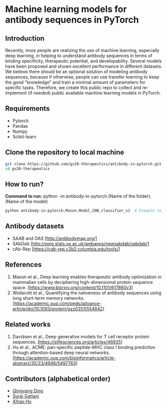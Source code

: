# Machine learning models for antibody sequences in PyTorch

## Introduction

Recently, more people are realizing the use of machine learning, especially deep learning, in helping to understand antibody sequences in terms of binding specificity, therapeutic potential, and developability. Several models have been proposed and shown excellent performance in different datasets. We believe there should be an optional solution of modeling antibody sequences, because if otherwise, people can use transfer learning to keep the good "knowledge" and train a minimal amount of parameters for specific tasks. Therefore, we create this public repo to collect and re-implement (if needed) public available machine learning models in PyTorch.

## Requirements

* Pytorch
* Pandas
* Numpy
* Scikit-learn

## Clone the repository to local machine

```bash
git clone https://github.com/gv20-therapeutics/antibody-in-pytorch.git      # Clone antibody-in-pytorch source code
cd gv20-therapeutics
```

## How to run?

**Command to run:** python -m antibody-in-pytorch.(Name of the folder).(Name of the model)

```bash 
python antibody-in-pytorch.Mason.Model_CNN_classifier_v1  # Example to run Mason's CNN model
```

## Antibody datasets
* SAAB and OAS [http://antibodymap.org/]
* SAbDab [http://opig.stats.ox.ac.uk/webapps/newsabdab/sabdab/]
* cAb-Rep [https://cab-rep.c2b2.columbia.edu/tools/]

## References

1. Mason et al., Deep learning enables therapeutic antibody optimization in mammalian cells by deciphering high-dimensional protein sequence space. [https://www.biorxiv.org/content/10.1101/617860v3]
2. Wollacott et al., Quantifying the nativeness of antibody sequences using long short-term memory networks. [https://academic.oup.com/peds/advance-article/doi/10.1093/protein/gzz031/5554642]

## Related works

1. Davidsen et al., Deep generative models for T cell receptor protein sequences. [https://elifesciences.org/articles/46935]
2. Hu et al., ACME: pan-specific peptide–MHC class I binding prediction through attention-based deep neural networks. [https://academic.oup.com/bioinformatics/article-abstract/35/23/4946/5497763]

## Contributors (alphabetical order)

* [Qingyang Ding](https://github.com/qid12)
* [Suraj Gattani](https://github.com/suraj-gattani)
* [Xihao Hu](https://github.com/huxihao)
